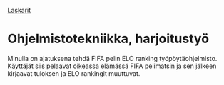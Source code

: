 [Laskarit](https://github.com/lamtonylam/ohjelmistotekniikka/tree/main/laskarit)
# Ohjelmistotekniikka, harjoitustyö
Minulla on ajatuksena tehdä FIFA pelin ELO ranking työpöytäohjelmisto.
Käyttäjät siis pelaavat oikeassa elämässä FIFA pelimatsin ja sen jälkeen kirjaavat tuloksen ja ELO rankingit muuttuvat.